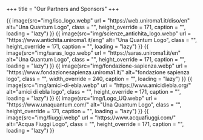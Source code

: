 +++
title = "Our Partners and Sponsors"
+++

<div class="sponsors">
    {{ image(src="img/iso_logo.webp" url = "https://web.uniroma1.it/diso/en" alt="Una Quantum Logo", class = "", height_override = 171, caption = "", loading = "lazy") }}
    {{ image(src="img/scienze_antichita_logo.webp" url = "https://www.antichita.uniroma1.it/eng" alt="Una Quantum Logo", class = "", height_override = 171, caption = "", loading = "lazy") }}
    {{ image(src="img/saras_logo.webp" url = "https://saras.uniroma1.it/en" alt="Una Quantum Logo", class = "", height_override = 171, caption = "", loading = "lazy") }}
    {{ image(src="img/fondazione-sapienza.webp" url = "https://www.fondazionesapienza.uniroma1.it/" alt="fondazione sapienza logo", class = "", width_override = 240, caption = "", loading = "lazy") }}
    {{ image(src="img/amici-di-ebla.webp" url = "https://www.amicidiebla.org/" alt="amici di ebla logo", class = "", height_override = 171, caption = "", loading = "lazy") }}
    {{ image(src="img/Logo_UQ.webp" url = "https://www.unaquantum.com/" alt="Una Quantum Logo", class = "", height_override = 171, caption = "", loading = "lazy") }}
    {{ image(src="img/fiuggi.webp" url = "https://www.acquafiuggi.com/" alt="Acqua Fiuggi Logo", class = "", height_override = 171, caption = "", loading = "lazy") }}
</div>
